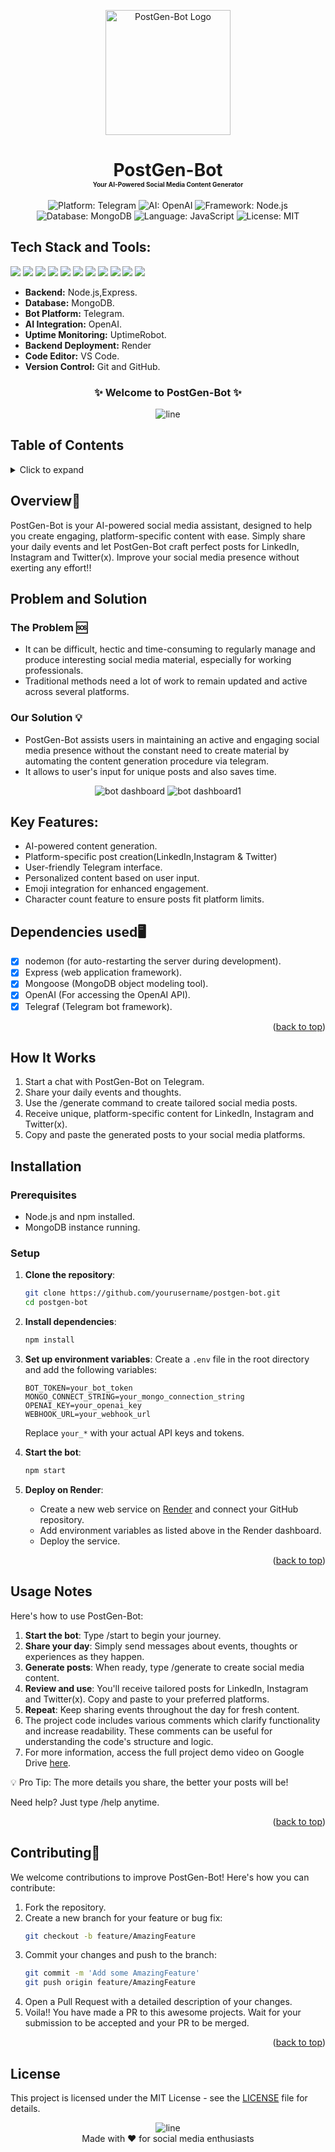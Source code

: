 <a name="readme-top"></a>

<div align="center">
<img width="200px" src="3.jpg" alt="PostGen-Bot Logo">
</div>

<h1 align="center"> PostGen-Bot <br/> <span style="font-size:10px;">Your AI-Powered Social Media Content Generator</span></h1>

<p align="center">
  <img src="https://img.shields.io/badge/Platform-Telegram-blue" alt="Platform: Telegram">
  <img src="https://shields.io/badge/AI-OpenAI-orange" alt="AI: OpenAI">  
  <img src="https://img.shields.io/badge/Framework-Node.js-purple" alt="Framework: Node.js">
  <img src="https://shields.io/badge/Database-MongoDB-green" alt="Database: MongoDB">
  <img src="https://img.shields.io/badge/Language-JavaScript-red" alt="Language: JavaScript">
  <img src="https://img.shields.io/badge/LICENSE-MIT-yellow" alt="License: MIT">
</p>


## Tech Stack and Tools:
<span>
<img src="https://img.shields.io/badge/node.js%20-%2343853D.svg?&style=for-the-badge&logo=node.js&logoColor=white"/>
<img src="https://img.shields.io/badge/javascript%20-%23323330.svg?&style=for-the-badge&logo=javascript&logoColor=%23F7DF1E"/>
<img src="https://img.shields.io/badge/mongodb%20-%23FF0000.svg?&style=for-the-badge&logo=mongodb&logoColor=white"/>
<img src="https://img.shields.io/badge/telegram%20-%232CA5E0.svg?&style=for-the-badge&logo=telegram&logoColor=white"/>
<img src="https://img.shields.io/badge/openai%20-%23412991.svg?&style=for-the-badge&logo=openai&logoColor=white"/>
<img src="https://img.shields.io/badge/express%20-%23404d59.svg?&style=for-the-badge&logo=express&logoColor=%2361DAFB"/>
<img src="https://img.shields.io/badge/UptimeRobot%20-%235D3F6F.svg?&style=for-the-badge&logo=UptimeRobot&logoColor=white"/>
<img src="https://img.shields.io/badge/Render%20-%230089D1.svg?&style=for-the-badge&logo=render&logoColor=white"/>
<img src="https://img.shields.io/badge/Git%20-%23F1502F.svg?&style=for-the-badge&logo=git&logoColor=white"/>
<img src="https://img.shields.io/badge/GitHub%20-%23121011.svg?&style=for-the-badge&logo=github&logoColor=white"/>
<img src="https://img.shields.io/badge/VS%20Code-008080.svg?&style=for-the-badge&logo=visual-studio-code&logoColor=white"/>
</span>

- **Backend:** Node.js,Express.
- **Database:** MongoDB.
- **Bot Platform:** Telegram.
- **AI Integration:** OpenAI.
- **Uptime Monitoring:** UptimeRobot.
- **Backend Deployment:** Render
- **Code Editor:** VS Code.
- **Version Control:** Git and GitHub.

<h3 align="center">✨ Welcome to PostGen-Bot ✨</h3>
<div align="center">
<img src="aqua.png" alt="line">
</div>

## Table of Contents
<details>
  <summary>Click to expand</summary>
  
  - [Overview](#overview)
  - [Problem and Solution](#problem-and-solution)
  - [Key Features](#key-features)
  - [How It Works](#how-it-works)
  - [Dependencies Used](#dependencies-used)
  - [Installation](#installation)
  - [Usage](#usage)
  - [Contributing](#contributing)
  - [License](#license)
  
</details> 

## Overview🤖
PostGen-Bot is your AI-powered social media assistant, designed to help you create engaging, platform-specific content with ease. Simply share your daily events and let PostGen-Bot craft perfect posts for LinkedIn, Instagram and Twitter(x). Improve your social media presence without exerting any effort!!

## Problem and Solution

### The Problem 🆘

- It can be difficult, hectic and time-consuming to regularly manage and produce interesting social media material, especially for working professionals. 
- Traditional methods need a lot of work to remain updated and active across several platforms.

### Our Solution 💡

- PostGen-Bot assists users in maintaining an active and engaging social media presence without the constant need to create material by automating the content generation procedure via telegram.
- It allows to user's input for unique posts and also saves time.


<div align="center">
<img src="bot img2.JPG" alt="bot dashboard">
<img src="bot img1.JPG" alt="bot dashboard1">
</div>

## Key Features:
- AI-powered content generation.
- Platform-specific post creation(LinkedIn,Instagram & Twitter)
- User-friendly Telegram interface.
- Personalized content based on user input.
- Emoji integration for enhanced engagement.
- Character count feature to ensure posts fit platform limits.

## Dependencies used🖥️
- [x] nodemon (for auto-restarting the server during development).
- [x] Express (web application framework).
- [x] Mongoose (MongoDB object modeling tool).
- [x] OpenAI (For accessing the OpenAI API).
- [x] Telegraf (Telegram bot framework).

<p align="right">(<a href="#readme-top">back to top</a>)</p>

## How It Works
1. Start a chat with PostGen-Bot on Telegram.
2. Share your daily events and thoughts.
3. Use the /generate command to create tailored social media posts.
4. Receive unique, platform-specific content for LinkedIn, Instagram and Twitter(x).
5. Copy and paste the generated posts to your social media platforms.

## Installation

### Prerequisites

- Node.js and npm installed.
- MongoDB instance running.

### Setup

1. **Clone the repository**:
    ```bash
    git clone https://github.com/yourusername/postgen-bot.git
    cd postgen-bot
    ```

2. **Install dependencies**:
    ```bash
    npm install
    ```

3. **Set up environment variables**:
   Create a `.env` file in the root directory and add the following variables:
    ```plaintext
    BOT_TOKEN=your_bot_token
    MONGO_CONNECT_STRING=your_mongo_connection_string
    OPENAI_KEY=your_openai_key
    WEBHOOK_URL=your_webhook_url
    ```
   Replace `your_*` with your actual API keys and tokens.

4. **Start the bot**:
    ```bash
    npm start
    ```

5. **Deploy on Render**:
    - Create a new web service on [Render](https://render.com/) and connect your GitHub repository.
    - Add environment variables as listed above in the Render dashboard.
    - Deploy the service.

<p align="right">(<a href="#readme-top">back to top</a>)</p>

## Usage Notes
Here's how to use PostGen-Bot:
1. **Start the bot**: 
   Type /start to begin your journey.
2. **Share your day**:
   Simply send messages about events, thoughts or experiences as they happen.
3. **Generate posts**:
   When ready, type /generate to create social media content.
4. **Review and use**:
   You'll receive tailored posts for LinkedIn, Instagram and Twitter(x). Copy and paste to your preferred platforms.
5. **Repeat**:
   Keep sharing events throughout the day for fresh content.
6. The project code includes various comments which clarify functionality and increase readability. These comments can be useful for understanding the code's structure and logic.
7. For more information, access the full project demo video on Google Drive [here](https://drive.google.com/file/d/1r49LfxQBwPE3hDj3OKWNsg2jM6zjOa6U/view?usp=drive_link).  

💡 Pro Tip: The more details you share, the better your posts will be! <br />

   Need help? Just type /help anytime.

<p align="right">(<a href="#readme-top">back to top</a>)</p>

## Contributing🤝

We welcome contributions to improve PostGen-Bot! Here's how you can contribute:

1. Fork the repository.
2. Create a new branch for your feature or bug fix:
    ```bash
    git checkout -b feature/AmazingFeature
    ```
3. Commit your changes and push to the branch:
    ```bash
    git commit -m 'Add some AmazingFeature'
    git push origin feature/AmazingFeature
    ```
4. Open a Pull Request with a detailed description of your changes.
5. Voila!! You have made a PR to this awesome projects. Wait for your submission to be accepted and your PR to be merged.

<p align="right">(<a href="#readme-top">back to top</a>)</p>


## License
This project is licensed under the MIT License - see the [LICENSE](LICENSE) file for details.
<div align="center">
<img src="aqua.png" alt="line">
</div>

<div align="center">
Made with ❤️ for social media enthusiasts
</div>
